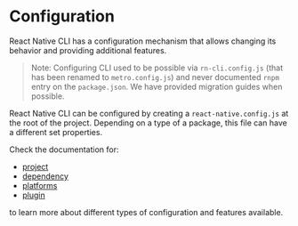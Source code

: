 # Configuration

React Native CLI has a configuration mechanism that allows changing its behavior and providing additional features.

> Note: Configuring CLI used to be possible via `rn-cli.config.js` (that has been renamed to `metro.config.js`) and never documented `rnpm` entry on the `package.json`. We have provided migration guides when possible.

React Native CLI can be configured by creating a `react-native.config.js` at the root of the project. Depending on a type of a package, this file can have a different set properties.

Check the documentation for:
- [project](./project.md)
- [dependency](./dependency.md)
- [platforms](./platforms.md)
- [plugin](./plugins.md)

to learn more about different types of configuration and features available.
